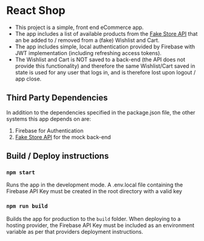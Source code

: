 # React Shop

* This project is a simple, front end eCommerce app.  
* The app includes a list of available products from the [Fake Store API](https://fakestoreapi.com/docs) that an be added to / removed from a (fake) Wishlist and Cart.
* The app includes simple, local authentication provided by Firebase with JWT implementation (including refreshing access tokens).
* The Wishlist and Cart is NOT saved to a back-end (the API does not provide this functionality) and therefore the same Wishlist/Cart saved in state is used for any user that logs in, and is therefore lost upon logout / app close.

## Third Party Dependencies

In addition to the dependencies specified in the package.json file, the other systems this app depends on are:

1. Firebase for Authentication
2. [Fake Store API](https://fakestoreapi.com/docs) for the mock back-end

## Build / Deploy instructions

### `npm start`

Runs the app in the development mode.
A .env.local file containing the Firebase API Key must be created in the root directory with a valid key

### `npm run build`

Builds the app for production to the `build` folder.
When deploying to a hosting provider, the Firebase API Key must be included as an environment variable as per that providers deployment instructions.
